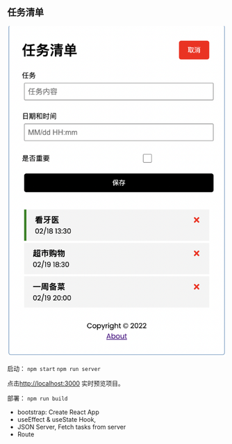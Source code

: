 ## 任务清单
![image](https://github.com/KevinAndrewDong/taskTracker/blob/master/public/production.png)

启动：
`npm start`
`npm run server`

点击[http://localhost:3000](http://localhost:3000) 实时预览项目。

部署：
 `npm run build`
 
 - bootstrap: Create React App
- useEffect & useState Hook,
- JSON Server, Fetch tasks from server
- Route
